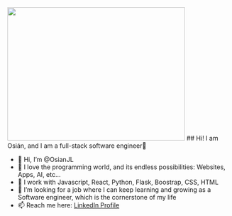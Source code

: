 <div text-align="justify">
<img display="inline-block" width="400" height="300" src=https://res.cloudinary.com/dg4q5s1fc/image/upload/v1715499527/cartoon-629_l6fefl.gif>
## Hi! I am Osián, and I am a full-stack software engineer👋
</div>

- 👋 Hi, I’m @OsianJL
- 👀 I love the programming world, and its endless possibilities: Websites, Apps, AI, etc...
- 🌱 I work with Javascript, React, Python, Flask, Boostrap, CSS, HTML 
- 💞️ I’m looking for a job where I can keep learning and growing as a Software engineer, which is the cornerstone of my life
- 📫 Reach me here: <a href="https://www.linkedin.com/in/osianjorge/">LinkedIn Profile</a>
<!---
OsianJL/OsianJL is a ✨ special ✨ repository because its `README.md` (this file) appears on your GitHub profile.
You can click the Preview link to take a look at your changes.
--->
